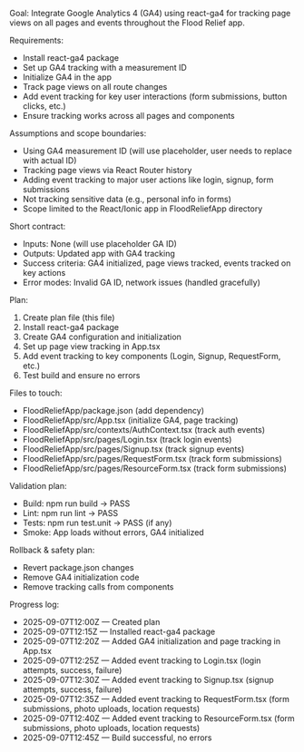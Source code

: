 Goal: Integrate Google Analytics 4 (GA4) using react-ga4 for tracking page views on all pages and events throughout the Flood Relief app.

Requirements:
- Install react-ga4 package
- Set up GA4 tracking with a measurement ID
- Initialize GA4 in the app
- Track page views on all route changes
- Add event tracking for key user interactions (form submissions, button clicks, etc.)
- Ensure tracking works across all pages and components

Assumptions and scope boundaries:
- Using GA4 measurement ID (will use placeholder, user needs to replace with actual ID)
- Tracking page views via React Router history
- Adding event tracking to major user actions like login, signup, form submissions
- Not tracking sensitive data (e.g., personal info in forms)
- Scope limited to the React/Ionic app in FloodReliefApp directory

Short contract:
- Inputs: None (will use placeholder GA ID)
- Outputs: Updated app with GA4 tracking
- Success criteria: GA4 initialized, page views tracked, events tracked on key actions
- Error modes: Invalid GA ID, network issues (handled gracefully)

Plan:
1. Create plan file (this file)
2. Install react-ga4 package
3. Create GA4 configuration and initialization
4. Set up page view tracking in App.tsx
5. Add event tracking to key components (Login, Signup, RequestForm, etc.)
6. Test build and ensure no errors

Files to touch:
- FloodReliefApp/package.json (add dependency)
- FloodReliefApp/src/App.tsx (initialize GA4, page tracking)
- FloodReliefApp/src/contexts/AuthContext.tsx (track auth events)
- FloodReliefApp/src/pages/Login.tsx (track login events)
- FloodReliefApp/src/pages/Signup.tsx (track signup events)
- FloodReliefApp/src/pages/RequestForm.tsx (track form submissions)
- FloodReliefApp/src/pages/ResourceForm.tsx (track form submissions)

Validation plan:
- Build: npm run build -> PASS
- Lint: npm run lint -> PASS
- Tests: npm run test.unit -> PASS (if any)
- Smoke: App loads without errors, GA4 initialized

Rollback & safety plan:
- Revert package.json changes
- Remove GA4 initialization code
- Remove tracking calls from components

Progress log:
- 2025-09-07T12:00Z — Created plan
- 2025-09-07T12:15Z — Installed react-ga4 package
- 2025-09-07T12:20Z — Added GA4 initialization and page tracking in App.tsx
- 2025-09-07T12:25Z — Added event tracking to Login.tsx (login attempts, success, failure)
- 2025-09-07T12:30Z — Added event tracking to Signup.tsx (signup attempts, success, failure)
- 2025-09-07T12:35Z — Added event tracking to RequestForm.tsx (form submissions, photo uploads, location requests)
- 2025-09-07T12:40Z — Added event tracking to ResourceForm.tsx (form submissions, photo uploads, location requests)
- 2025-09-07T12:45Z — Build successful, no errors
